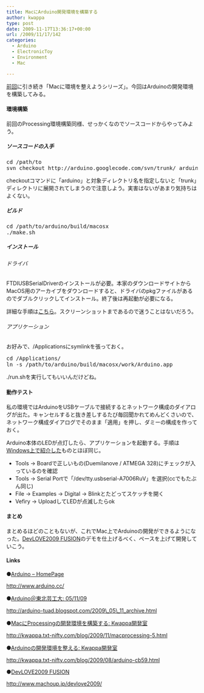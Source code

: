 ```yaml
---
title: MacにArduino開発環境を構築する
author: kwappa
type: post
date: 2009-11-17T13:36:17+00:00
url: /2009/11/17/142
categories:
  - Arduino
  - ElectronicToy
  - Environment
  - Mac

---
```

<a target="_blank" href="http://kwappa.txt-nifty.com/blog/2009/11/macprocessing-5.html">前回</a>に引き続き「Macに環境を整えようシリーズ」。今回はArduinoの開発環境を構築してみる。

<!--more-->

#### 環境構築

前回のProcessing環境構築同様、せっかくなのでソースコードからやってみよう。

##### ソースコードの入手

<pre class="code">cd /path/to<br />svn checkout http://arduino.googlecode.com/svn/trunk/ arduino</pre>

checkoutコマンドに「arduino」と対象ディレクトリ名を指定しないと「trunk」ディレクトリに展開されてしまうので注意しよう。実害はないがあまり気持ちはよくない。

##### ビルド

<pre class="code">cd /path/to/arduino/build/macosx<br />./make.sh</pre>

##### インストール

###### ドライバ

FTDIUSBSerialDriverのインストールが必要。本家のダウンロードサイトからMacOS用のアーカイブをダウンロードすると、ドライバのpkgファイルがあるのでダブルクリックしてインストール。終了後は再起動が必要になる。

詳細な手順は<a target="_blank" href="http://arduino-tuad.blogspot.com/2009_05_11_archive.html">こちら</a>。スクリーンショットまであるので迷うことはないだろう。

###### アプリケーション

お好みで、/Applicationsにsymlinkを張っておく。

<pre class="code">cd /Applications/<br />ln -s /path/to/arduino/build/macosx/work/Arduino.app</pre>

./run.shを実行してもいいんだけどね。 

#### 動作テスト

私の環境ではArduinoをUSBケーブルで接続するとネットワーク構成のダイアログが出た。キャンセルすると抜き差しするたび毎回聞かれてめんどくさいので、ネットワーク構成ダイアログでそのまま「適用」を押し、ダミーの構成を作っておく。

Arduino本体のLEDが点灯したら、アプリケーションを起動する。手順は<a target="_blank" href="http://kwappa.txt-nifty.com/blog/2009/08/arduino-cb59.html">Windows上で紹介した</a>ものとほぼ同じ。

  * Tools → Boardで正しいもの(Duemilanove / ATMEGA 328)にチェックが入っているのを確認
  * Tools → Serial Portで「/dev/tty.usbserial-A7006RuV」を選択(ccでもたぶん同じ) 
  * File → Examples → Digital → Blinkとたどってスケッチを開く
  * Vefiry → UploadしてLEDが点滅したらok

#### まとめ

まとめるほどのこともないが、これでMac上でArduinoの開発ができるようになった。<a target="_blank" href="http://www.machoup.jp/devlove2009/">DevLOVE2009 FUSION</a>のデモを仕上げるべく、ペースを上げて開発していこう。

#### Links

●<a target="_blank" href="http://www.arduino.cc/">Arduino &#8211; HomePage</a>
  
http://www.arduino.cc/

●<a target="_blank" href="http://arduino-tuad.blogspot.com/2009_05_11_archive.html">Arduino＠東北芸工大: 05/11/09</a>
  
http://arduino-tuad.blogspot.com/2009\_05\_11_archive.html

●<a target="_blank" href="http://kwappa.txt-nifty.com/blog/2009/11/macprocessing-5.html">MacにProcessingの開発環境を構築する: Kwappa開発室</a>
  
http://kwappa.txt-nifty.com/blog/2009/11/macprocessing-5.html

●<a target="_blank" href="http://kwappa.txt-nifty.com/blog/2009/08/arduino-cb59.html">Arduinoの開発環境を整える: Kwappa開発室</a>
  
http://kwappa.txt-nifty.com/blog/2009/08/arduino-cb59.html

●[DevLOVE2009 FUSION][1]
  
http://www.machoup.jp/devlove2009/

 [1]: http://www.machoup.jp/devlove2009/
